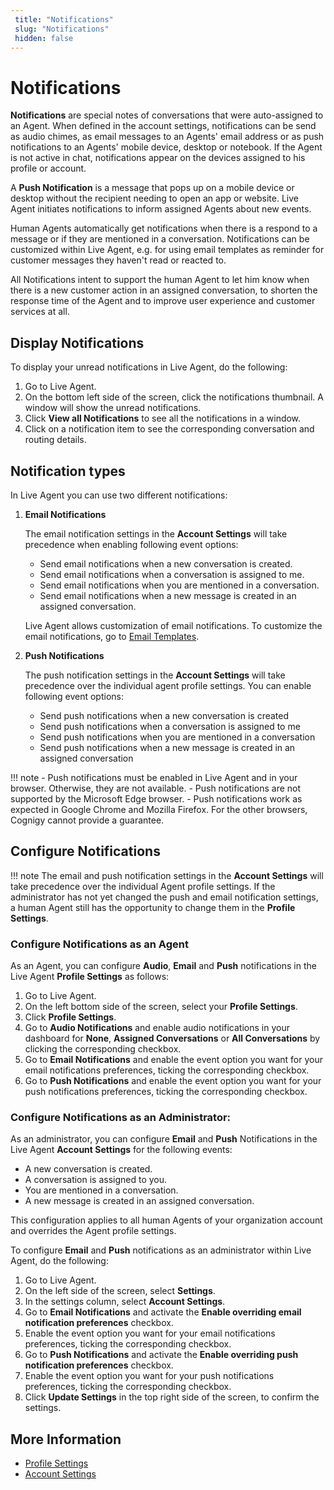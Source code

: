 ```yaml
---
 title: "Notifications"
 slug: "Notifications"
 hidden: false
---
```

# Notifications

**Notifications** are special notes of conversations that were auto-assigned to an Agent.
When defined in the account settings, notifications can be send as audio chimes, as email messages to an Agents' email address or as push notifications to an Agents' mobile device, desktop or notebook. If the Agent is not active in chat, notifications appear on the devices assigned to his profile or account.

A **Push Notification** is a message that pops up on a mobile device or desktop without the recipient needing to open an app or website. Live Agent initiates notifications to inform assigned Agents about new events. 

Human Agents automatically get notifications when there is a  respond to a message or if they are mentioned in a conversation.
Notifications can be customized within Live Agent, e.g. for using email templates as reminder for customer messages they haven't read or reacted to.

All Notifications intent to support the human Agent to let him know when there is a new customer action in an assigned conversation, to shorten the response time of the Agent and to improve user experience and customer services at all.

## Display Notifications

To display your unread notifications in Live Agent, do the following:

1. Go to Live Agent.
2. On the bottom left side of the screen, click the notifications thumbnail. A window will show the unread notifications.
2. Click **View all Notifications** to see all the notifications in a window.
3. Click on a notification item to see the corresponding conversation and routing details. 

## Notification types

In Live Agent you can use two different notifications:

1. **Email Notifications** 

    The email notification settings in the **Account Settings** will take precedence when enabling following event options:

    - Send email notifications when a new conversation is created.
    - Send email notifications when a conversation is assigned to me.
    - Send email notifications when you are mentioned in a conversation.
    - Send email notifications when a new message is created in an assigned conversation.

    Live Agent allows customization of email notifications.
    To customize the email notifications, go to [Email Templates](./../installation/helm-values/email-templates/?h=notifications).

2. **Push Notifications**
  
    The push notification settings in the **Account Settings** will take precedence over the individual agent profile settings. You can enable following event options:

    - Send push notifications when a new conversation is created
    - Send push notifications when a conversation is assigned to me
    - Send push notifications when you are mentioned in a conversation
    - Send push notifications when a new message is created in an assigned conversation

!!! note
    - Push notifications must be enabled in Live Agent and in your browser. Otherwise, they are not available.
    - Push notifications are not supported by the Microsoft Edge browser.
    - Push notifications work as expected in Google Chrome and Mozilla Firefox. For the other browsers, Cognigy cannot provide a guarantee.

## Configure Notifications

!!! note
    The email and push notification settings in the **Account Settings** will take precedence over the individual Agent profile settings.
    If the administrator has not yet changed the push and email notification settings, a human Agent still has the opportunity to change them in the **Profile Settings**.

### Configure Notifications as an Agent

As an Agent, you can configure **Audio**, **Email** and **Push** notifications in the Live Agent **Profile Settings** as follows:

1. Go to Live Agent.
2. On the left bottom side of the screen, select your **Profile Settings**.
3. Click **Profile Settings**.
4. Go to **Audio Notifications** and enable audio notifications in your dashboard for **None**, **Assigned Conversations** or **All Conversations** by clicking the corresponding checkbox.
5. Go to **Email Notifications** and enable the event option you want for your email notifications preferences, ticking the corresponding checkbox.
6.  Go to **Push Notifications** and enable the event option you want for your push notifications preferences, ticking the corresponding checkbox.

### Configure Notifications as an Administrator:

As an administrator, you can configure **Email** and **Push** Notifications in the Live Agent **Account Settings** for the following events:

- A new conversation is created.
- A conversation is assigned to you.
- You are mentioned in a conversation.
- A new message is created in an assigned conversation.

This configuration applies to all human Agents of your organization account and overrides the Agent profile settings.

To configure **Email** and **Push** notifications as an administrator within Live Agent, do the following:

1. Go to Live Agent.
2. On the left side of the screen, select **Settings**.
3. In the settings column, select **Account Settings**.
4. Go to **Email Notifications** and activate the **Enable overriding email notification preferences** checkbox. 
5. Enable the event option you want for your email notifications preferences, ticking the corresponding checkbox. 
6. Go to **Push Notifications** and activate the **Enable overriding push notification preferences** checkbox.
7. Enable the event option you want for your push notifications preferences, ticking the corresponding checkbox.
8. Click **Update Settings** in the top right side of the screen, to confirm the settings.

## More Information

- [Profile Settings](./profile-settings.md)
- [Account Settings](./settings/account-settings.md)
